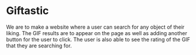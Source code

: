 # Giftastic

We are to make a website where a user can search for any object of their liking. The GIF results are to appear on the page as well as adding another button for the user to click. The user is also able to see the rating of the GIF that they are searching for.
